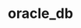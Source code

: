 ---
layout: posts_by_category
categories: oracle_db
title: oracle_db
permalink: /category/oracle_db
---